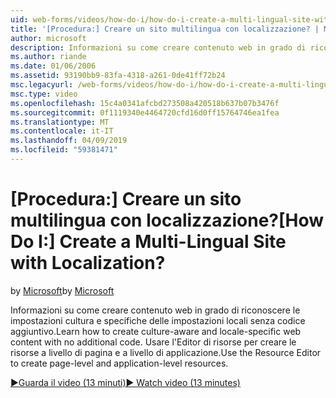 ```yaml
---
uid: web-forms/videos/how-do-i/how-do-i-create-a-multi-lingual-site-with-localization
title: '[Procedura:] Creare un sito multilingua con localizzazione? | Microsoft Docs'
author: microsoft
description: Informazioni su come creare contenuto web in grado di riconoscere le impostazioni cultura e specifiche delle impostazioni locali senza codice aggiuntivo. Usare l'Editor di risorse per creare a livello di pagina e a livello di applicazione...
ms.author: riande
ms.date: 01/06/2006
ms.assetid: 93190bb9-83fa-4318-a261-0de41ff72b24
msc.legacyurl: /web-forms/videos/how-do-i/how-do-i-create-a-multi-lingual-site-with-localization
msc.type: video
ms.openlocfilehash: 15c4a0341afcbd273508a420518b637b07b3476f
ms.sourcegitcommit: 0f1119340e4464720cfd16d0ff15764746ea1fea
ms.translationtype: MT
ms.contentlocale: it-IT
ms.lasthandoff: 04/09/2019
ms.locfileid: "59381471"
---
```

# <a name="how-do-i-create-a-multi-lingual-site-with-localization"></a><span data-ttu-id="9444a-105">[Procedura:] Creare un sito multilingua con localizzazione?</span><span class="sxs-lookup"><span data-stu-id="9444a-105">[How Do I:] Create a Multi-Lingual Site with Localization?</span></span>

<span data-ttu-id="9444a-106">by [Microsoft](https://github.com/microsoft)</span><span class="sxs-lookup"><span data-stu-id="9444a-106">by [Microsoft](https://github.com/microsoft)</span></span>

<span data-ttu-id="9444a-107">Informazioni su come creare contenuto web in grado di riconoscere le impostazioni cultura e specifiche delle impostazioni locali senza codice aggiuntivo.</span><span class="sxs-lookup"><span data-stu-id="9444a-107">Learn how to create culture-aware and locale-specific web content with no additional code.</span></span> <span data-ttu-id="9444a-108">Usare l'Editor di risorse per creare le risorse a livello di pagina e a livello di applicazione.</span><span class="sxs-lookup"><span data-stu-id="9444a-108">Use the Resource Editor to create page-level and application-level resources.</span></span>

[<span data-ttu-id="9444a-109">&#9654;Guarda il video (13 minuti)</span><span class="sxs-lookup"><span data-stu-id="9444a-109">&#9654; Watch video (13 minutes)</span></span>](https://channel9.msdn.com/Blogs/ASP-NET-Site-Videos/how-do-i-create-a-multi-lingual-site-with-localization)
